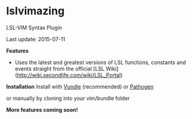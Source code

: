 # lslvimazing
LSL-VIM Syntax Plugin

Last update: 2015-07-11

**Features**
* Uses the latest and greatest versions of LSL functions, constants and events straight from the official [LSL Wiki] (http://wiki.secondlife.com/wiki/LSL_Portal)

**Installation**
Install with [Vundle](https://github.com/gmarik/vundle) (recommended) or [Pathogen](https://github.com/tpope/vim-pathogen)

or manually by cloning into your vim/bundle folder

**More features coming soon!**
